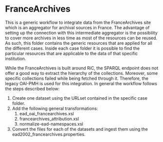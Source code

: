 # FranceArchives

This is a generic workflow to integrate data from the FranceArchives site which is an aggregator for archival sources in France. The advantage of setting up the connection with this intermediate aggregator is the possibility to cover more archives in less time as most of the resources can be reused. As such, this folder contains the generic resources that are applied for all the different cases. Inside each case folder it is possible to find the particular resources that are applicable to the data of that specific institution.

While the FranceArchives is built around RiC, the SPARQL endpoint does not offer a good way to extract the hierarchy of the collections. Moreover, some specific collections failed while being fetched through it. Therefore, the legacy OAI-PMH is used for this integration. In general the workflow follows the steps described below:

1. Create one dataset using the URLset contained in the specific case folder.
2. Add the following general transformations:
    1. ead_oai_francearchives.xsl
    2. francearchives_attribution.xsl
    3. normalize-ead-namespaces.xsl
3. Convert the files for each of the datasets and ingest them using the ead2002_francearchives.properties.